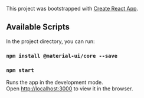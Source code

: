 This project was bootstrapped with [Create React App](https://github.com/facebook/create-react-app).

## Available Scripts

In the project directory, you can run:

### `npm install @material-ui/core --save`

### `npm start`

Runs the app in the development mode.<br />
Open [http://localhost:3000](http://localhost:3000) to view it in the browser.

